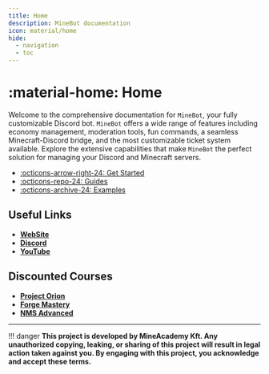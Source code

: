```yaml
---
title: Home
description: MineBot documentation
icon: material/home
hide:
  - navigation
  - toc
---
```



# :material-home: Home

Welcome to the comprehensive documentation for `MineBot`, your fully customizable Discord bot. `MineBot` offers a wide range of features including economy management, moderation tools, fun commands, a seamless Minecraft-Discord bridge, and the most customizable ticket system available. Explore the extensive capabilities that make `MineBot` the perfect solution for managing your Discord and Minecraft servers.

<div class="grid cards" markdown>

- [:octicons-arrow-right-24: Get Started](./getting_started/index.md)
- [:octicons-repo-24: Guides](./guides/index.md)
- [:octicons-archive-24: Examples](./examples/index.md)

</div>

## Useful Links
- [**WebSite**](https://mineacademy.org)
- [**Discord**](https://discord.com/invite/aMSnAcx)
- [**YouTube**](https://www.youtube.com/@kangarko)

## Discounted Courses

- [**Project Orion**](https://app.mineacademy.org/join/project-orion?u=iyie)
- [**Forge Mastery**](https://app.mineacademy.org/join/forge-mastery?u=iyie)
- [**NMS Advanced**](https://app.mineacademy.org/join/nms-advanced?u=iyie)

---

!!! danger
    **This project is developed by MineAcademy Kft. Any unauthorized copying, leaking, or sharing of this project will result in legal action taken against you. By engaging with this project, you acknowledge and accept these terms.**